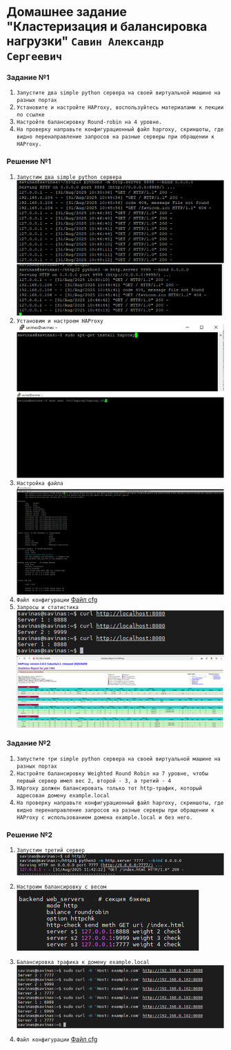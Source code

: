 # Домашнее задание "Кластеризация и балансировка нагрузки" `Савин Александр Сергеевич`


### Задание №1
1. `Запустите два simple python сервера на своей виртуальной машине на разных портах`
2. `Установите и настройте HAProxy, воспользуйтесь материалами к лекции по ссылке`
3. `Настройте балансировку Round-robin на 4 уровне.`
4. `На проверку направьте конфигурационный файл haproxy, скриншоты, где видно перенаправление запросов на разные серверы при обращении к HAProxy.`

### Решение №1
1. `Запустим два simple python сервера`
![Запуск 1-го сервера](https://github.com/AlexanderSerg-jun/nginx_haproxy/blob/main/img/python_Server1.png)
![Запуск 2-го сервера](https://github.com/AlexanderSerg-jun/nginx_haproxy/blob/main/img/python_Server2.png)
2. `Установим и настроем HAProxy`
![Установка HAProxy](https://github.com/AlexanderSerg-jun/nginx_haproxy/blob/main/img/install_haproxy.png)
![Редактирование файла cfg](https://github.com/AlexanderSerg-jun/nginx_haproxy/blob/main/img/haproxy_cfg.png)
3. `Настройка файла`
![Содержимое файла cfg](https://github.com/AlexanderSerg-jun/nginx_haproxy/blob/main/img/haproxy_cfg2.png)
4. `Файл конфигурации`
[Файл cfg](https://github.com/AlexanderSerg-jun/nginx_haproxy/blob/main/file/haproxy.cfg)
5. `Запросы и статистика`
![Запросы](https://github.com/AlexanderSerg-jun/nginx_haproxy/blob/main/img/perernaprav.png)
![Статистика](https://github.com/AlexanderSerg-jun/nginx_haproxy/blob/main/img/stats.png)
### Задание №2
1. `Запустите три simple python сервера на своей виртуальной машине на разных портах`
2. `Настройте балансировку Weighted Round Robin на 7 уровне, чтобы первый сервер имел вес 2, второй - 3, а третий - 4`
3. `HAproxy должен балансировать только тот http-трафик, который адресован домену example.local`
4. `На проверку направьте конфигурационный файл haproxy, скриншоты, где видно перенаправление запросов на разные серверы при обращении к HAProxy c использованием домена example.local и без него.`

### Решение №2
1. `Запустим третий сервер`
![Запуск 3-го сервера](https://github.com/AlexanderSerg-jun/nginx_haproxy/blob/main/img/python_Server3.png)
2. `Настроим балансировку с весом`
![Вес](https://github.com/AlexanderSerg-jun/nginx_haproxy/blob/main/img/ves.png)
3. `Балансировка трафика к домену example.local`
![Балансировка](https://github.com/AlexanderSerg-jun/nginx_haproxy/blob/main/img/zaprosy.png)

4. `Файл конфигурации`
[Файл cfg](https://github.com/AlexanderSerg-jun/nginx_haproxy/blob/main/file/haproxy2.cfg)